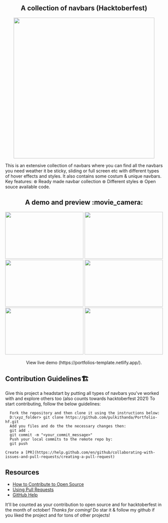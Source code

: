 <h2 align="center"> A collection of navbars (Hacktoberfest) </h2>

<p align="center">
<img src="https://media.discordapp.net/attachments/740980907414126696/895693462077341716/dev_focus_nav.png?width=906&height=590" alt="" width="450px"/>
</p>

<p>
This is an extensive collection of navbars where you can find all the navbars you need weather it be sticky, sliding or full screen etc with different types of hover
effects and styles. It also contains some costum & unique navbars. <br>
Key features: ⊛ Ready made navbar collection ⊛ Different styles ⊛ Open souce available code. </p>

<div align="center"><h2 align="center"> A demo and preview :movie_camera: </h2>
<img src="https://media.discordapp.net/attachments/791743706402652170/896244746727591936/unknown.png?width=981&height=591" width="250" height="150">
<img src="https://media.discordapp.net/attachments/791743706402652170/896244816847978526/unknown.png?width=1156&height=590" width="250" height="150">
<img src="https://media.discordapp.net/attachments/791743706402652170/896244885240295425/unknown.png?width=1254&height=590" width="250" height="150">
<img src="https://media.discordapp.net/attachments/791743706402652170/896244935584530432/unknown.png?width=1186&height=590" width="250" height="150">
<img src="https://media.discordapp.net/attachments/791743706402652170/896244985471578183/unknown.png?width=1148&height=590" width="250" height="150">
<img src="https://media.discordapp.net/attachments/791743706402652170/896245034297458698/unknown.png?width=1158&height=590" width="250" height="150">
<p align="center"> View live demo (https://portfolios-template.netlify.app/).</div>

## Contribution Guidelines🏗

Give this project a headstart by putting all types of navbars you've worked with and explore others too (also counts towards hacktoberfest 2021)
To start contributing, follow the below guidelines:

```
  Fork the repository and then clone it using the instructions below:
  D:\xyz_folder> git clone https://github.com/pulkithanda/Portfolio-hf.git
  Add you files and do the the necessary changes then:
  git add .
  git commit -m "<your_commit_message>"
  Push your local commits to the remote repo by:
  git push 
  
Create a [PR](https://help.github.com/en/github/collaborating-with-issues-and-pull-requests/creating-a-pull-request)

```

## Resources

- [How to Contribute to Open Source](https://opensource.guide/how-to-contribute/)
- [Using Pull Requests](https://help.github.com/articles/about-pull-requests/)
- [GitHub Help](https://help.github.com)

It'll be counted as your contribution to open source and for hacktoberfest in the month of october! <i>Thanks for coming!</i> 
Do star it & follow my github if you liked the project and for tons of other projects!
